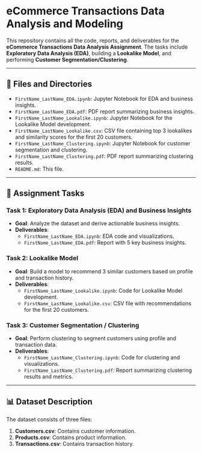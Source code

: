 
# eCommerce Transactions Data Analysis and Modeling

This repository contains all the code, reports, and deliverables for the **eCommerce Transactions Data Analysis Assignment**. The tasks include **Exploratory Data Analysis (EDA)**, building a **Lookalike Model**, and performing **Customer Segmentation/Clustering**.

---

## 📂 Files and Directories
- `FirstName_LastName_EDA.ipynb`: Jupyter Notebook for EDA and business insights.
- `FirstName_LastName_EDA.pdf`: PDF report summarizing business insights.
- `FirstName_LastName_Lookalike.ipynb`: Jupyter Notebook for the Lookalike Model development.
- `FirstName_LastName_Lookalike.csv`: CSV file containing top 3 lookalikes and similarity scores for the first 20 customers.
- `FirstName_LastName_Clustering.ipynb`: Jupyter Notebook for customer segmentation and clustering.
- `FirstName_LastName_Clustering.pdf`: PDF report summarizing clustering results.
- `README.md`: This file.

---

## 📝 Assignment Tasks
### **Task 1: Exploratory Data Analysis (EDA) and Business Insights**
- **Goal**: Analyze the dataset and derive actionable business insights.
- **Deliverables**:
  - `FirstName_LastName_EDA.ipynb`: EDA code and visualizations.
  - `FirstName_LastName_EDA.pdf`: Report with 5 key business insights.

### **Task 2: Lookalike Model**
- **Goal**: Build a model to recommend 3 similar customers based on profile and transaction history.
- **Deliverables**:
  - `FirstName_LastName_Lookalike.ipynb`: Code for Lookalike Model development.
  - `FirstName_LastName_Lookalike.csv`: CSV file with recommendations for the first 20 customers.

### **Task 3: Customer Segmentation / Clustering**
- **Goal**: Perform clustering to segment customers using profile and transaction data.
- **Deliverables**:
  - `FirstName_LastName_Clustering.ipynb`: Code for clustering and visualizations.
  - `FirstName_LastName_Clustering.pdf`: Report summarizing clustering results and metrics.

---

## 📊 Dataset Description
The dataset consists of three files:
1. **Customers.csv**: Contains customer information.
2. **Products.csv**: Contains product information.
3. **Transactions.csv**: Contains transaction history.



